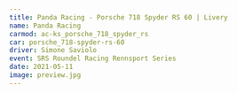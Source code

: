 ```yaml
---
title: Panda Racing - Porsche 718 Spyder RS 60 | Livery
name: Panda Racing
carmod: ac-ks_porsche_718_spyder_rs
car: porsche_718-spyder-rs-60
driver: Simone Saviolo
event: SRS Roundel Racing Rennsport Series
date: 2021-05-11
image: preview.jpg
---
```

